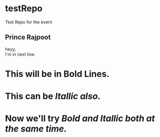 # testRepo
Test Repo for the event
## Prince Rajpoot

heyy,  
I'm in next line.
# This will be in **Bold Lines.**
# This can be *Itallic also.*

# Now we'll try ***Bold and Itallic both at the same time.***

